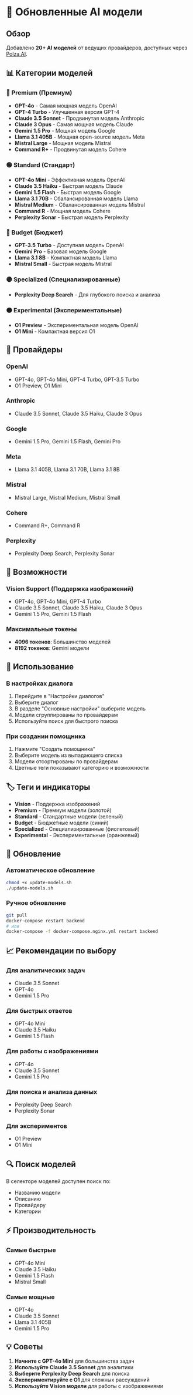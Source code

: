# 🤖 Обновленные AI модели

## Обзор
Добавлено **20+ AI моделей** от ведущих провайдеров, доступных через [Polza.AI](https://polza.ai/models).

## 📊 Категории моделей

### 🥇 Premium (Премиум)
- **GPT-4o** - Самая мощная модель OpenAI
- **GPT-4 Turbo** - Улучшенная версия GPT-4
- **Claude 3.5 Sonnet** - Продвинутая модель Anthropic
- **Claude 3 Opus** - Самая мощная модель Claude
- **Gemini 1.5 Pro** - Мощная модель Google
- **Llama 3.1 405B** - Мощная open-source модель Meta
- **Mistral Large** - Мощная модель Mistral
- **Command R+** - Продвинутая модель Cohere

### 🟢 Standard (Стандарт)
- **GPT-4o Mini** - Эффективная модель OpenAI
- **Claude 3.5 Haiku** - Быстрая модель Claude
- **Gemini 1.5 Flash** - Быстрая модель Google
- **Llama 3.1 70B** - Сбалансированная модель Llama
- **Mistral Medium** - Сбалансированная модель Mistral
- **Command R** - Мощная модель Cohere
- **Perplexity Sonar** - Быстрая модель Perplexity

### 🔵 Budget (Бюджет)
- **GPT-3.5 Turbo** - Доступная модель OpenAI
- **Gemini Pro** - Базовая модель Google
- **Llama 3.1 8B** - Компактная модель Llama
- **Mistral Small** - Быстрая модель Mistral

### 🟣 Specialized (Специализированные)
- **Perplexity Deep Search** - Для глубокого поиска и анализа

### 🟠 Experimental (Экспериментальные)
- **O1 Preview** - Экспериментальная модель OpenAI
- **O1 Mini** - Компактная версия O1

## 🏢 Провайдеры

### OpenAI
- GPT-4o, GPT-4o Mini, GPT-4 Turbo, GPT-3.5 Turbo
- O1 Preview, O1 Mini

### Anthropic
- Claude 3.5 Sonnet, Claude 3.5 Haiku, Claude 3 Opus

### Google
- Gemini 1.5 Pro, Gemini 1.5 Flash, Gemini Pro

### Meta
- Llama 3.1 405B, Llama 3.1 70B, Llama 3.1 8B

### Mistral
- Mistral Large, Mistral Medium, Mistral Small

### Cohere
- Command R+, Command R

### Perplexity
- Perplexity Deep Search, Perplexity Sonar

## 🎯 Возможности

### Vision Support (Поддержка изображений)
- GPT-4o, GPT-4o Mini, GPT-4 Turbo
- Claude 3.5 Sonnet, Claude 3.5 Haiku, Claude 3 Opus
- Gemini 1.5 Pro, Gemini 1.5 Flash

### Максимальные токены
- **4096 токенов**: Большинство моделей
- **8192 токенов**: Gemini модели

## 🔧 Использование

### В настройках диалога
1. Перейдите в "Настройки диалогов"
2. Выберите диалог
3. В разделе "Основные настройки" выберите модель
4. Модели сгруппированы по провайдерам
5. Используйте поиск для быстрого поиска

### При создании помощника
1. Нажмите "Создать помощника"
2. Выберите модель из выпадающего списка
3. Модели отсортированы по провайдерам
4. Цветные теги показывают категорию и возможности

## 🏷️ Теги и индикаторы

- **Vision** - Поддержка изображений
- **Premium** - Премиум модели (золотой)
- **Standard** - Стандартные модели (зеленый)
- **Budget** - Бюджетные модели (синий)
- **Specialized** - Специализированные (фиолетовый)
- **Experimental** - Экспериментальные (оранжевый)

## 🚀 Обновление

### Автоматическое обновление
```bash
chmod +x update-models.sh
./update-models.sh
```

### Ручное обновление
```bash
git pull
docker-compose restart backend
# или
docker-compose -f docker-compose.nginx.yml restart backend
```

## 📈 Рекомендации по выбору

### Для аналитических задач
- Claude 3.5 Sonnet
- GPT-4o
- Gemini 1.5 Pro

### Для быстрых ответов
- GPT-4o Mini
- Claude 3.5 Haiku
- Gemini 1.5 Flash

### Для работы с изображениями
- GPT-4o
- Claude 3.5 Sonnet
- Gemini 1.5 Pro

### Для поиска и анализа данных
- Perplexity Deep Search
- Perplexity Sonar

### Для экспериментов
- O1 Preview
- O1 Mini

## 🔍 Поиск моделей

В селекторе моделей доступен поиск по:
- Названию модели
- Описанию
- Провайдеру
- Категории

## ⚡ Производительность

### Самые быстрые
- GPT-4o Mini
- Claude 3.5 Haiku
- Gemini 1.5 Flash
- Mistral Small

### Самые мощные
- GPT-4o
- Claude 3.5 Sonnet
- Llama 3.1 405B
- Gemini 1.5 Pro

## 💡 Советы

1. **Начните с GPT-4o Mini** для большинства задач
2. **Используйте Claude 3.5 Sonnet** для аналитики
3. **Выберите Perplexity Deep Search** для поиска
4. **Экспериментируйте с O1** для сложных рассуждений
5. **Используйте Vision модели** для работы с изображениями
